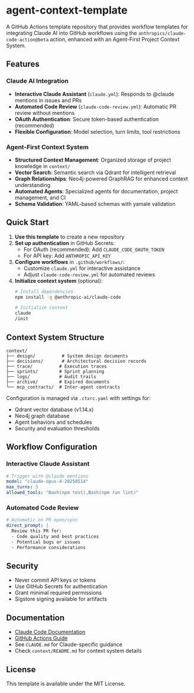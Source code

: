 # agent-context-template

A GitHub Actions template repository that provides workflow templates for integrating Claude AI into GitHub workflows using the `anthropics/claude-code-action@beta` action, enhanced with an Agent-First Project Context System.

## Features

### Claude AI Integration
- **Interactive Claude Assistant** (`claude.yml`): Responds to @claude mentions in issues and PRs
- **Automated Code Review** (`claude-code-review.yml`): Automatic PR review without mentions
- **OAuth Authentication**: Secure token-based authentication (recommended)
- **Flexible Configuration**: Model selection, turn limits, tool restrictions

### Agent-First Context System
- **Structured Context Management**: Organized storage of project knowledge in `context/`
- **Vector Search**: Semantic search via Qdrant for intelligent retrieval
- **Graph Relationships**: Neo4j-powered GraphRAG for enhanced context understanding
- **Automated Agents**: Specialized agents for documentation, project management, and CI
- **Schema Validation**: YAML-based schemas with yamale validation

## Quick Start

1. **Use this template** to create a new repository
2. **Set up authentication** in GitHub Secrets:
   - For OAuth (recommended): Add `CLAUDE_CODE_OAUTH_TOKEN`
   - For API key: Add `ANTHROPIC_API_KEY`
3. **Configure workflows** in `.github/workflows/`:
   - Customize `claude.yml` for interactive assistance
   - Adjust `claude-code-review.yml` for automated reviews
4. **Initialize context system** (optional):
   ```bash
   # Install dependencies
   npm install -g @anthropic-ai/claude-code
   
   # Initialize context
   claude
   /init
   ```

## Context System Structure

```
context/
├── design/          # System design documents
├── decisions/       # Architectural decision records
├── trace/          # Execution traces
├── sprints/        # Sprint planning
├── logs/           # Audit trails
├── archive/        # Expired documents
└── mcp_contracts/  # Inter-agent contracts
```

Configuration is managed via `.ctxrc.yaml` with settings for:
- Qdrant vector database (v1.14.x)
- Neo4j graph database
- Agent behaviors and schedules
- Security and evaluation thresholds

## Workflow Configuration

### Interactive Claude Assistant
```yaml
# Trigger with @claude mentions
model: "claude-opus-4-20250514"
max_turns: 3
allowed_tools: "Bash(npm test),Bash(npm run lint)"
```

### Automated Code Review
```yaml
# Automatic on PR open/sync
direct_prompt: |
  Review this PR for:
  - Code quality and best practices
  - Potential bugs or issues
  - Performance considerations
```

## Security

- Never commit API keys or tokens
- Use GitHub Secrets for authentication
- Grant minimal required permissions
- Sigstore signing available for artifacts

## Documentation

- [Claude Code Documentation](https://docs.anthropic.com/en/docs/claude-code)
- [GitHub Actions Guide](https://docs.github.com/en/actions)
- See `CLAUDE.md` for Claude-specific guidance
- Check `context/README.md` for context system details

## License

This template is available under the MIT License.